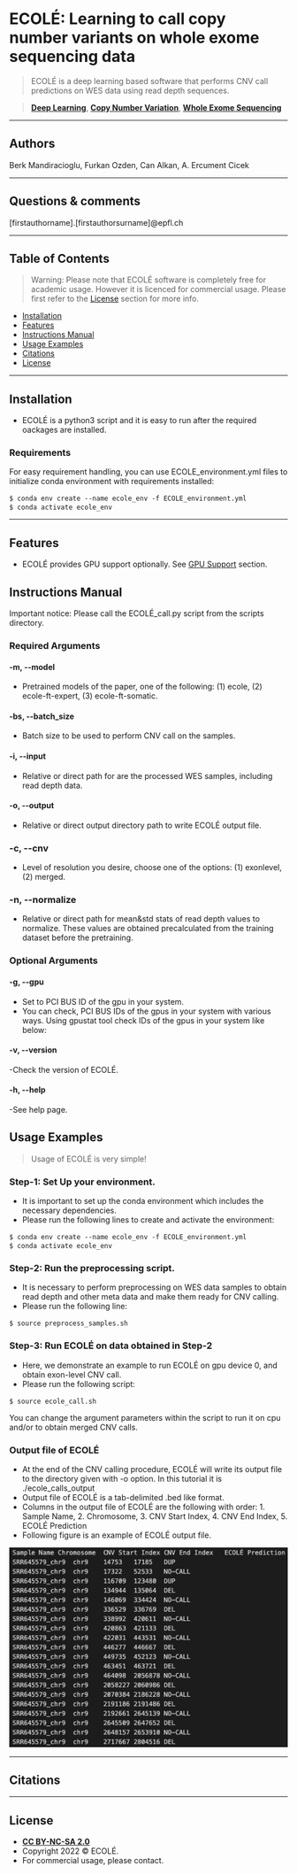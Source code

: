 
# ECOLÉ: Learning to call copy number variants on whole exome sequencing data



> ECOLÉ is a deep learning based software that performs CNV call predictions on WES data using read depth sequences.

> <a href="https://en.wikipedia.org/wiki/Deep_learning" target="_blank">**Deep Learning**</a>, <a href="https://en.wikipedia.org/wiki/Copy-number_variation" target="_blank">**Copy Number Variation**</a>, <a href="https://en.wikipedia.org/wiki/Exome_sequencing" target="_blank">**Whole Exome Sequencing**</a>


---

## Authors

Berk Mandiracioglu, Furkan Ozden, Can Alkan, A. Ercument Cicek

---

## Questions & comments 

[firstauthorname].[firstauthorsurname]@epfl.ch

---



## Table of Contents 

> Warning: Please note that ECOLÉ software is completely free for academic usage. However it is licenced for commercial usage. Please first refer to the [License](#license) section for more info.

- [Installation](#installation)
- [Features](#features)
- [Instructions Manual](#instructions-manual)
- [Usage Examples](#usage-examples)
- [Citations](#citations)
- [License](#license)


---

## Installation

- ECOLÉ is a python3 script and it is easy to run after the required oackages are installed.

### Requirements

For easy requirement handling, you can use ECOLE_environment.yml files to initialize conda environment with requirements installed:

```shell
$ conda env create --name ecole_env -f ECOLE_environment.yml
$ conda activate ecole_env
```

---

## Features

- ECOLÉ provides GPU support optionally. See [GPU Support](#gpu-support) section.


## Instructions Manual
Important notice: Please call the ECOLÉ_call.py script from the scripts directory.

### Required Arguments

#### -m, --model
- Pretrained models of the paper, one of the following: (1) ecole, (2) ecole-ft-expert, (3) ecole-ft-somatic. 


#### -bs, --batch_size
- Batch size to be used to perform CNV call on the samples. 

#### -i, --input
- Relative or direct path for are the processed WES samples, including read depth data. 

#### -o, --output
- Relative or direct output directory path to write ECOLÉ output file.

### -c, --cnv
- Level of resolution you desire, choose one of the options: (1) exonlevel, (2) merged.


### -n, --normalize
- Relative or direct path for mean&std stats of read depth values to normalize. These values are obtained precalculated from the training dataset before the pretraining.


### Optional Arguments

#### -g, --gpu
- Set to PCI BUS ID of the gpu in your system.
- You can check, PCI BUS IDs of the gpus in your system with various ways. Using gpustat tool check IDs of the gpus in your system like below:

#### -v, --version
-Check the version of ECOLÉ.

#### -h, --help
-See help page.



## Usage Examples

> Usage of ECOLÉ is very simple!


### Step-1: Set Up your environment.

- It is important to set up the conda environment which includes the necessary dependencies.
- Please run the following lines to create and activate the environment:

```shell
$ conda env create --name ecole_env -f ECOLE_environment.yml
$ conda activate ecole_env
```

### Step-2: Run the preprocessing script.

- It is necessary to perform preprocessing on WES data samples to obtain read depth and other meta data and make them ready for CNV calling.
- Please run the following line:

```shell
$ source preprocess_samples.sh
```

### Step-3: Run ECOLÉ on data obtained in Step-2

- Here, we demonstrate an example to run ECOLÉ on gpu device 0, and obtain exon-level CNV call.
- Please run the following script:

```shell
$ source ecole_call.sh
```
 You can change the argument parameters within the script to run it on cpu and/or to obtain merged CNV calls.

### Output file of ECOLÉ
- At the end of the CNV calling procedure, ECOLÉ will write its output file to the directory given with -o option. In this tutorial it is ./ecole_calls_output
- Output file of ECOLÉ is a tab-delimited .bed like format. 
- Columns in the output file of ECOLÉ are the following with order: 1. Sample Name, 2. Chromosome, 3. CNV Start Index, 4. CNV End Index, 5. ECOLÉ Prediction 
- Following figure is an example of ECOLÉ output file.


<img src="./example_output.png"   class="center">

---



## Citations

---

## License


- **[CC BY-NC-SA 2.0](https://creativecommons.org/licenses/by-nc-sa/2.0/)**
- Copyright 2022 © ECOLÉ.
- For commercial usage, please contact.